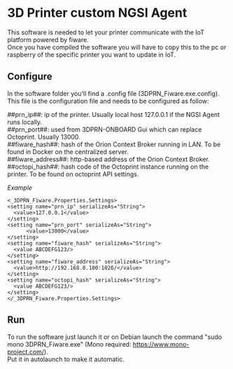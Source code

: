 # 3D Printer custom NGSI Agent

This software is needed to let your printer communicate with the IoT platform powered by fiware.  
Once you have compiled the software you will have to copy this to the pc or raspberry of the specific printer you want to update in IoT.  
  
## Configure  
In the software folder you'll find a .config file (3DPRN_Fiware.exe.config). This file is the configuration file and needs to be configured as follow:  
  
##prn_ip##: ip of the printer. Usually local host 127.0.0.1 if the NGSI Agent runs locally.  
##prn_port##: used from 3DPRN-ONBOARD Gui which can replace Octoprint. Usually 13000.  
##fiware_hash##: hash of the Orion Context Broker running in LAN. To be found in Docker on the centralized server.  
##fiware_address##: http-based address of the Orion Context Broker.  
##octopi_hash##: hash code of the Octoprint instance running on the printer. To be found on octoprint API settings.  
  
*Example*  
  
```
<_3DPRN_Fiware.Properties.Settings>  
<setting name="prn_ip" serializeAs="String">  
  <value>127.0.0.1</value>  
</setting>  
<setting name="prn_port" serializeAs="String">  
      <value>13000</value>  
</setting>  
<setting name="fiware_hash" serializeAs="String">  
  <value ABCDEFG123/>  
</setting>  
<setting name="fiware_address" serializeAs="String">  
  <value>http://192.168.0.100:1026/</value>  
</setting>  
<setting name="octopi_hash" serializeAs="String">  
  <value ABCDEFG123/>  
</setting>  
</_3DPRN_Fiware.Properties.Settings>  
```
  
## Run  
To run the software just launch it or on Debian launch the command "sudo mono 3DPRN_Fiware.exe" (Mono required: https://www.mono-project.com/).  
Put it in autolaunch to make it automatic.  
